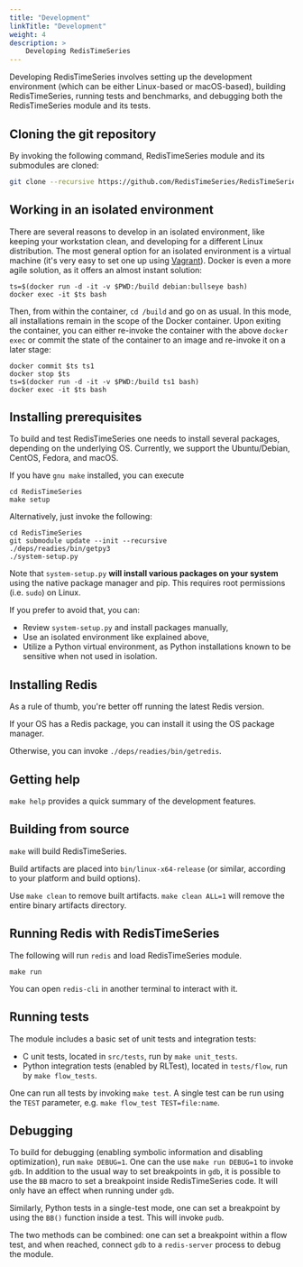 ```yaml
---
title: "Development"
linkTitle: "Development"
weight: 4
description: >
    Developing RedisTimeSeries
---
```


Developing RedisTimeSeries involves setting up the development environment (which can be either Linux-based or macOS-based), building RedisTimeSeries, running tests and benchmarks, and debugging both the RedisTimeSeries module and its tests.

## Cloning the git repository
By invoking the following command, RedisTimeSeries module and its submodules are cloned:
```sh
git clone --recursive https://github.com/RedisTimeSeries/RedisTimeSeries.git
```
## Working in an isolated environment
There are several reasons to develop in an isolated environment, like keeping your workstation clean, and developing for a different Linux distribution.
The most general option for an isolated environment is a virtual machine (it's very easy to set one up using [Vagrant](https://www.vagrantup.com)).
Docker is even a more agile solution, as it offers an almost instant solution:
```
ts=$(docker run -d -it -v $PWD:/build debian:bullseye bash)
docker exec -it $ts bash
```
Then, from within the container, `cd /build` and go on as usual.
In this mode, all installations remain in the scope of the Docker container.
Upon exiting the container, you can either re-invoke the container with the above `docker exec` or commit the state of the container to an image and re-invoke it on a later stage:

```
docker commit $ts ts1
docker stop $ts
ts=$(docker run -d -it -v $PWD:/build ts1 bash)
docker exec -it $ts bash
```

## Installing prerequisites
To build and test RedisTimeSeries one needs to install several packages, depending on the underlying OS. Currently, we support the Ubuntu/Debian, CentOS, Fedora, and macOS.

If you have `gnu make` installed, you can execute
```
cd RedisTimeSeries
make setup
```
Alternatively, just invoke the following:
```
cd RedisTimeSeries
git submodule update --init --recursive    
./deps/readies/bin/getpy3
./system-setup.py
```
Note that `system-setup.py` **will install various packages on your system** using the native package manager and pip. This requires root permissions (i.e. `sudo`) on Linux.

If you prefer to avoid that, you can:

* Review `system-setup.py` and install packages manually,
* Use an isolated environment like explained above,
* Utilize a Python virtual environment, as Python installations known to be sensitive when not used in isolation.

## Installing Redis
As a rule of thumb, you're better off running the latest Redis version.

If your OS has a Redis package, you can install it using the OS package manager.

Otherwise, you can invoke `./deps/readies/bin/getredis`.

## Getting help
`make help` provides a quick summary of the development features.

## Building from source
`make` will build RedisTimeSeries.

Build artifacts are placed into `bin/linux-x64-release` (or similar, according to your platform and build options).

Use `make clean` to remove built artifacts. `make clean ALL=1` will remove the entire binary artifacts directory.

## Running Redis with RedisTimeSeries
The following will run `redis` and load RedisTimeSeries module.
```
make run
```
You can open `redis-cli` in another terminal to interact with it.

## Running tests
The module includes a basic set of unit tests and integration tests:
* C unit tests, located in `src/tests`, run by `make unit_tests`.
* Python integration tests (enabled by RLTest), located in `tests/flow`, run by `make flow_tests`.

One can run all tests by invoking `make test`.
A single test can be run using the `TEST` parameter, e.g. `make flow_test TEST=file:name`.

## Debugging
To build for debugging (enabling symbolic information and disabling optimization), run `make DEBUG=1`.
One can the use `make run DEBUG=1` to invoke `gdb`.
In addition to the usual way to set breakpoints in `gdb`, it is possible to use the `BB` macro to set a breakpoint inside RedisTimeSeries code. It will only have an effect when running under `gdb`.

Similarly, Python tests in a single-test mode, one can set a breakpoint by using the `BB()` function inside a test. This will invoke `pudb`.

The two methods can be combined: one can set a breakpoint within a flow test, and when reached, connect `gdb` to a `redis-server` process to debug the module. 

